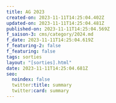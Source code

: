 ```yaml
---
title: AG 2023
created-on: 2023-11-11T14:25:04.402Z
updated-on: 2023-11-11T14:25:04.481Z
published-on: 2023-11-11T14:25:04.569Z
f_saison-3: cms/category/2024.md
f_date: 2023-11-11T14:25:04.619Z
f_featuring-2: false
f_featuring: false
tags: sorties
layout: "[sorties].html"
date: 2023-11-11T14:25:04.681Z
seo:
  noindex: false
  twitter:title: summary
  twitter:card: summary
---
```


